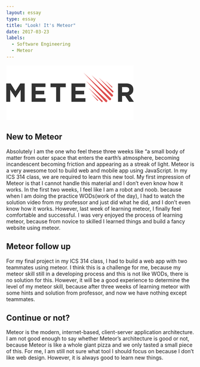 ```yaml
---
layout: essay
type: essay
title: "Look! It's Meteor"
date: 2017-03-23
labels:
  - Software Engineering
  - Meteor
---
```


<img class ="ui medium floated image" src="../images/meteor.png">

## New to Meteor
Absolutely I am the one who feel these three weeks like “a small body of matter from outer space that enters the earth’s 
atmosphere, becoming incandescent becoming friction and appearing as a streak of light. Meteor is a very awesome tool 
to build web and mobile app using JavaScript. In my ICS 314 class, we are required to learn this new tool. My first impression
of Meteor is that I cannot handle this material and I don’t even know how it works. In the first two weeks, I feel like I am 
a robot and noob. because when I am doing the practice WODs(work of the day), I had to watch the solution video from my
professor and just did what he did, and I don’t even know how it works. However, last week of learning meteor, I finally 
feel comfortable and successful. I was very enjoyed the process of learning meteor, because from novice to skilled I learned
things and build a fancy website using meteor.

## Meteor follow up
For my final project in my ICS 314 class, I had to build a web app with two teammates using meteor. I think this is a 
challenge for me, because my meteor skill still in a developing process and this is not like WODs, there is no solution for 
this. However, it will be a good experience to determine the level of my meteor skill, because after three weeks of learning 
meteor with some hints and solution from professor, and now we have nothing except teammates. 

## Continue or not?
Meteor is the modern, internet-based, client-server application architecture. I am not good enough to say whether Meteor’s
architecture is good or not, because Meteor is like a whole giant pizza and we only tasted a small piece of this. For me, I
am still not sure what tool I should focus on because I don’t like web design. However, it is always good to learn new things.
